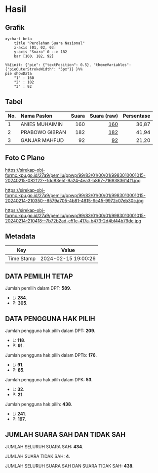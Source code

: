 # Hasil

## Grafik

```mermaid
xychart-beta
    title "Perolehan Suara Nasional"
    x-axis [01, 02, 03]
    y-axis "Suara" 0 --> 182
    bar [160, 182, 92]
```

```mermaid
%%{init: {"pie": {"textPosition": 0.5}, "themeVariables": {"pieOuterStrokeWidth": "5px"}} }%%
pie showData
    "1" : 160
    "2" : 182
    "3" : 92
```

## Tabel

| No. | Nama Paslon    | Suara | Suara (raw) | Persentase |
|:--- |:-------------- | -----:| -----------:| ----------:|
| 1   | ANIES MUHAIMIN | 160   | [160][p-1]  | 36,87      |
| 2   | PRABOWO GIBRAN | 182   | [182][p-2]  | 41,94      |
| 3   | GANJAR MAHFUD  | 92    | [92][p-3]   | 21,20      |


[p-1]: https://github.com/gigit-pemilu/pemilu-2024/blob/main/pilpres/hitung-suara/sub/99-luar-negeri/sub/83-osaka-jepang/sub/01-osaka-jepang/sub/0001-osaka-jepang/sub/015-tps-003/sub/paslon-1.txt
[p-2]: https://github.com/gigit-pemilu/pemilu-2024/blob/main/pilpres/hitung-suara/sub/99-luar-negeri/sub/83-osaka-jepang/sub/01-osaka-jepang/sub/0001-osaka-jepang/sub/015-tps-003/sub/paslon-2.txt
[p-3]: https://github.com/gigit-pemilu/pemilu-2024/blob/main/pilpres/hitung-suara/sub/99-luar-negeri/sub/83-osaka-jepang/sub/01-osaka-jepang/sub/0001-osaka-jepang/sub/015-tps-003/sub/paslon-3.txt

## Foto C Plano

https://sirekap-obj-formc.kpu.go.id/27a9/pemilu/ppwp/99/83/01/00/01/9983010001015-20240215-082122--1dd83e5f-9a24-4ea3-b867-7169383614f1.jpg

https://sirekap-obj-formc.kpu.go.id/27a9/pemilu/ppwp/99/83/01/00/01/9983010001015-20240214-210350--8579a705-4b81-4815-9c45-9972c07eb30c.jpg

https://sirekap-obj-formc.kpu.go.id/27a9/pemilu/ppwp/99/83/01/00/01/9983010001015-20240214-210418--7b72b2ad-c51e-417a-b473-2d4bf44b79de.jpg


## Metadata

| Key        | Value               |
| ---------- | ------------------- |
| Time Stamp | 2024-02-15 19:00:26 |


## DATA PEMILIH TETAP

Jumlah pemilih dalam DPT: **589**.
 * L: **284**.
 * P: **305**.

## DATA PENGGUNA HAK PILIH

Jumlah pengguna hak pilih dalam DPT: **209**.
 * L: **118**.
 * P: **91**.

Jumlah pengguna hak pilih dalam DPTb: **176**.
 * L: **91**.
 * P: **85**.

Jumlah pengguna hak pilih dalam DPK: **53**.
 * L: **32**.
 * P: **21**.

Jumlah pengguna hak pilih: **438**.
 * L: **241**.
 * P: **197**.

## JUMLAH SUARA SAH DAN TIDAK SAH

JUMLAH SELURUH SUARA SAH: **434**.

JUMLAH SUARA TIDAK SAH: **4**.

JUMLAH SELURUH SUARA SAH DAN SUARA TIDAK SAH: **438**.



